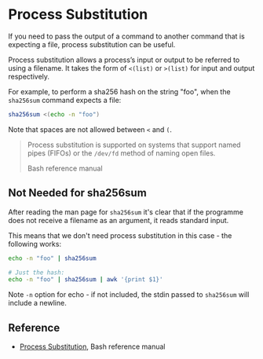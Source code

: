 Process Substitution
====================
If you need to pass the output of a command to another command that is expecting a file, process substitution can be useful.

Process substitution allows a process’s input or output to be referred to using a filename. It takes the form of `<(list)` or `>(list)` for input and output respectively.

For example, to perform a sha256 hash on the string "foo", when the `sha256sum` command expects a file:

```bash
sha256sum <(echo -n "foo")
```

Note that spaces are not allowed between `<` and `(`.

> Process substitution is supported on systems that support named pipes (FIFOs) or the `/dev/fd` method of naming open files.
>
> Bash reference manual

Not Needed for sha256sum
------------------------
After reading the man page for `sha256sum` it's clear that if the programme does not receive a filename as an argument, it reads standard input.

This means that we don't need process substitution in this case - the following works:

```bash
echo -n "foo" | sha256sum

# Just the hash:
echo -n "foo" | sha256sum | awk '{print $1}'
```
Note `-n` option for echo - if not included, the stdin passed to `sha256sum` will include a newline.

Reference
---------
* [Process Substitution][1], Bash reference manual

[1]: https://www.gnu.org/savannah-checkouts/gnu/bash/manual/bash.html#Process-Substitution

